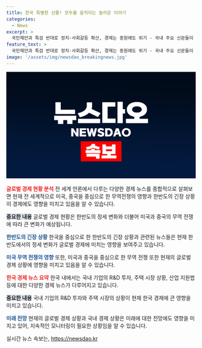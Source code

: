 ```yaml
---
title: 한국 특별한 선물! 모두를 움직이는 놀라운 이야기
categories:
  - News
excerpt: >
  국민제안과 특검 반대로 정치·사회갈등 확산, 경제는 증원에도 위기 - 국내 주요 신문들이 다양한 이슈를 보도했으며, 채상병 특검법과 현정의 대립에 주목하며, R&D 투자 감소와 산업 문제에 대한 우려가 나타났다. 함께한 취재진들이 선보이는 다양한 이슈를 확인해보자.
feature_text: >
  국민제안과 특검 반대로 정치·사회갈등 확산, 경제는 증원에도 위기 - 국내 주요 신문들이 다양한 이슈를 보도했으며, 채상병 특검법과 현정의 대립에 주목하며, R&D 투자 감소와 산업 문제에 대한 우려가 나타났다. 함께한 취재진들이 선보이는 다양한 이슈를 확인해보자.
image: '/assets/img/newsdao_breakingnews.jpg'
---
```


<p><img src="/assets/img/newsdao_breakingnews.jpg" alt="koreaapp 속보" /></p>

<p><b><span style="color: #ee2323;">글로벌 경제 현황 분석</span></b>
전 세계 언론에서 다루는 다양한 경제 뉴스를 종합적으로 살펴보면 현재 전 세계적으로 미국, 중국을 중심으로 한 무역전쟁의 영향과 한반도의 긴장 상황이 경제에도 영향을 미치고 있음을 알 수 있습니다.</p>

<p><b><span style="background-color: #21538527;">중요한 내용</span></b>
글로벌 경제 현황은 한반도의 정세 변화와 더불어 미국과 중국의 무역 전쟁에 따라 큰 변화가 예상됩니다.</p>

<p data-ke-size="size16"></p>

<p><b><span style="color: #1a5490;">한반도의 긴장 상황</span></b>
한국을 중심으로 한 한반도의 긴장 상황과 관련된 뉴스들은 현재 한반도에서의 정세 변화가 글로벌 경제에 미치는 영향을 보여주고 있습니다. </p>

<p data-ke-size="size16"></p>

<p><b><span style="color: #1a5490;">미국 무역 전쟁의 영향</span></b>
또한, 미국과 중국을 중심으로 한 무역 전쟁 또한 현재의 글로벌 경제 상황에 영향을 미치고 있음을 알 수 있습니다. </p>

<p data-ke-size="size16"></p>

<p><b><span style="color: #ee2323;">한국 경제 뉴스 요약</span></b>
한국 내에서는 국내 기업의 R&amp;D 투자, 주택 시장 상황, 산업 지원법 등에 대한 다양한 경제 뉴스가 다루어지고 있습니다.</p>

<p><b><span style="background-color: #21538527;">중요한 내용</span></b>
국내 기업의 R&amp;D 투자와 주택 시장의 상황이 현재 한국 경제에 큰 영향을 미치고 있습니다.</p>

<p data-ke-size="size16"></p>

<p><b><span style="color: #1a5490;">미래 전망</span></b>
현재의 글로벌 경제 상황과 국내 경제 상황은 미래에 대한 전망에도 영향을 미치고 있어, 지속적인 모니터링이 필요한 상황임을 알 수 있습니다. </p>

<p data-ke-size="size16"></p>
실시간 뉴스 속보는, <a href="https://newsdao.kr" rel="dofollow">https://newsdao.kr</a>


